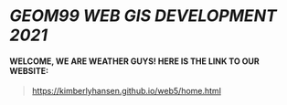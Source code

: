 # ***GEOM99 WEB GIS DEVELOPMENT 2021***

#### WELCOME, WE ARE WEATHER GUYS! HERE IS THE LINK TO OUR WEBSITE:


> <https://kimberlyhansen.github.io/web5/home.html>
<pre>
<code>
